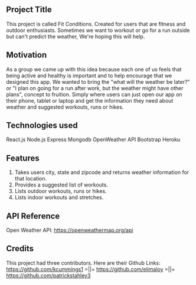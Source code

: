 Project Title
--------------------------------------------------------------------------------------------------------------------------------------------------------------------------
This project is called Fit Conditions. Created for users that are fitness and outdoor enthusiasts. Sometimes we want to workout or go for a run outside but can't predict the weather, We're hoping this will help. 

Motivation
--------------------------------------------------------------------------------------------------------------------------------------------------------------------------
As a group we came up with this idea because each one of us feels that being active and healthy is important and to help encourage that we designed this app. We wanted to bring the "what will the weather be later?" or "I plan on going for a run after work, but the weather might have other plans", concept to fruition. Simply where users can just open our app on their phone, tablet or laptop and get the information they need about weather and suggested workouts, runs or hikes. 

Technologies used
--------------------------------------------------------------------------------------------------------------------------------------------------------------------------
React.js
Node.js
Express 
Mongodb
OpenWeather API
Bootstrap
Heroku

Features
--------------------------------------------------------------------------------------------------------------------------------------------------------------------------
1. Takes users city, state and zipcode and returns weather information for that location.
2. Provides a suggested list of workouts.
3. Lists outdoor workouts, runs or hikes.
4. Lists indoor workouts and stretches.

API Reference 
--------------------------------------------------------------------------------------------------------------------------------------------------------------------------
Open Weather API: https://openweathermap.org/api

Credits
--------------------------------------------------------------------------------------------------------------------------------------------------------------------------
This project had three contributors. Here are their Github Links: 
https://github.com/kcummings1 =||= https://github.com/elimaloy =||= https://github.com/patrickstahley3
